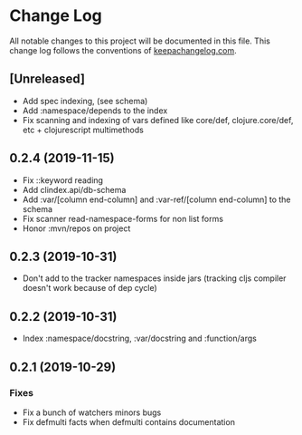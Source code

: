 # Change Log
All notable changes to this project will be documented in this file. This change log follows the conventions of [keepachangelog.com](http://keepachangelog.com/).

## [Unreleased]

- Add spec indexing, (see schema)
- Add :namespace/depends to the index
- Fix scanning and indexing of vars defined like core/def, clojure.core/def, etc + clojurescript multimethods

## 0.2.4 (2019-11-15)

- Fix ::keyword reading
- Add clindex.api/db-schema
- Add :var/[column end-column] and :var-ref/[column end-column] to the schema
- Fix scanner read-namespace-forms for non list forms
- Honor :mvn/repos on project

## 0.2.3 (2019-10-31)

- Don't add to the tracker namespaces inside jars (tracking cljs compiler doesn't work because of dep cycle)

## 0.2.2 (2019-10-31)

- Index :namespace/docstring, :var/docstring and :function/args

## 0.2.1 (2019-10-29)

### Fixes

- Fix a bunch of watchers minors bugs
- Fix defmulti facts when defmulti contains documentation
